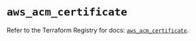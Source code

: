 # `aws_acm_certificate`

Refer to the Terraform Registry for docs: [`aws_acm_certificate`](https://registry.terraform.io/providers/hashicorp/aws/5.37.0/docs/resources/acm_certificate).
